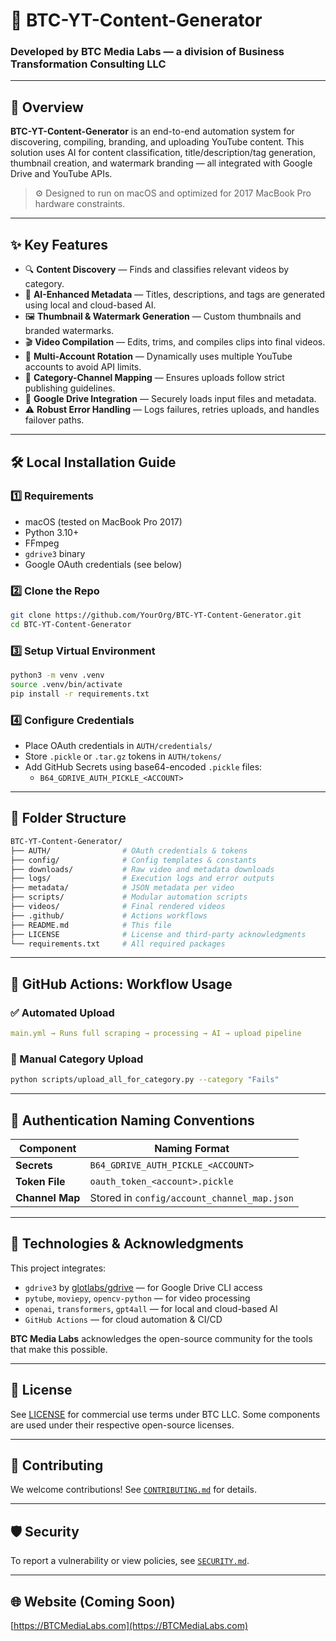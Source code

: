 # 🚀 BTC-YT-Content-Generator

### Developed by BTC Media Labs — a division of Business Transformation Consulting LLC

---

## 🧠 Overview
**BTC-YT-Content-Generator** is an end-to-end automation system for discovering, compiling, branding, and uploading YouTube content. This solution uses AI for content classification, title/description/tag generation, thumbnail creation, and watermark branding — all integrated with Google Drive and YouTube APIs.

> ⚙️ Designed to run on macOS and optimized for 2017 MacBook Pro hardware constraints.

---

## ✨ Key Features

- 🔍 **Content Discovery** — Finds and classifies relevant videos by category.
- 🧠 **AI-Enhanced Metadata** — Titles, descriptions, and tags are generated using local and cloud-based AI.
- 🖼️ **Thumbnail & Watermark Generation** — Custom thumbnails and branded watermarks.
- 🎬 **Video Compilation** — Edits, trims, and compiles clips into final videos.
- 🔁 **Multi-Account Rotation** — Dynamically uses multiple YouTube accounts to avoid API limits.
- 📁 **Category-Channel Mapping** — Ensures uploads follow strict publishing guidelines.
- 💾 **Google Drive Integration** — Securely loads input files and metadata.
- ⚠️ **Robust Error Handling** — Logs failures, retries uploads, and handles failover paths.

---

## 🛠️ Local Installation Guide

### 1️⃣ Requirements
- macOS (tested on MacBook Pro 2017)
- Python 3.10+
- FFmpeg
- `gdrive3` binary
- Google OAuth credentials (see below)

### 2️⃣ Clone the Repo
```bash
git clone https://github.com/YourOrg/BTC-YT-Content-Generator.git
cd BTC-YT-Content-Generator
```

### 3️⃣ Setup Virtual Environment
```bash
python3 -m venv .venv
source .venv/bin/activate
pip install -r requirements.txt
```

### 4️⃣ Configure Credentials
- Place OAuth credentials in `AUTH/credentials/`
- Store `.pickle` or `.tar.gz` tokens in `AUTH/tokens/`
- Add GitHub Secrets using base64-encoded `.pickle` files:
  - `B64_GDRIVE_AUTH_PICKLE_<ACCOUNT>`

---

## 📂 Folder Structure
```bash
BTC-YT-Content-Generator/
├── AUTH/                # OAuth credentials & tokens
├── config/              # Config templates & constants
├── downloads/           # Raw video and metadata downloads
├── logs/                # Execution logs and error outputs
├── metadata/            # JSON metadata per video
├── scripts/             # Modular automation scripts
├── videos/              # Final rendered videos
├── .github/             # Actions workflows
├── README.md            # This file
├── LICENSE              # License and third-party acknowledgments
└── requirements.txt     # All required packages
```

---

## 🔄 GitHub Actions: Workflow Usage

### ✅ Automated Upload
```yml
main.yml → Runs full scraping → processing → AI → upload pipeline
```

### 🧪 Manual Category Upload
```bash
python scripts/upload_all_for_category.py --category "Fails"
```

---

## 🔐 Authentication Naming Conventions
| Component            | Naming Format                                 |
|----------------------|-----------------------------------------------|
| **Secrets**          | `B64_GDRIVE_AUTH_PICKLE_<ACCOUNT>`            |
| **Token File**       | `oauth_token_<account>.pickle`                |
| **Channel Map**      | Stored in `config/account_channel_map.json`   |

---

## 🤖 Technologies & Acknowledgments

This project integrates:
- `gdrive3` by [glotlabs/gdrive](https://github.com/glotlabs/gdrive) — for Google Drive CLI access
- `pytube`, `moviepy`, `opencv-python` — for video processing
- `openai`, `transformers`, `gpt4all` — for local and cloud-based AI
- `GitHub Actions` — for cloud automation & CI/CD

**BTC Media Labs** acknowledges the open-source community for the tools that make this possible.

---

## 📜 License
See [LICENSE](LICENSE) for commercial use terms under BTC LLC. Some components are used under their respective open-source licenses.

---

## 🤝 Contributing
We welcome contributions! See [`CONTRIBUTING.md`](CONTRIBUTING.md) for details.

---

## 🛡️ Security
To report a vulnerability or view policies, see [`SECURITY.md`](SECURITY.md).

---

## 🌐 Website (Coming Soon)
[https://BTCMediaLabs.com](https://BTCMediaLabs.com)

